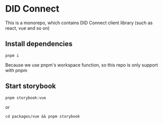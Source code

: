 # DID Connect
This is a monorepo, which contains DID Connect client library (such as react, vue and so on)

## Install dependencies
`pnpm i`

Because we use pnpm's workspace function, so this repo is only support with pnpm

## Start storybook
`pnpm storybook:vue`

or

`cd packages/vue && pnpm storybook`
